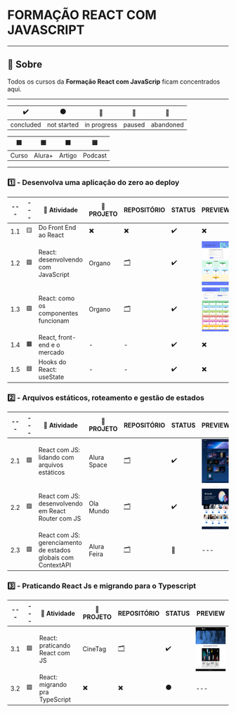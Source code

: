 # FORMAÇÃO REACT COM JAVASCRIPT

---

## 📌 Sobre
  Todos os cursos da **Formação React com JavaScrip** ficam concentrados aqui.

---

| ✔️ | ⚫ | 🔵 | 🔶 | 🔴 | 
| --- | --- | --- | --- | --- |
| concluded | not started | in progress | paused | abandoned |

| 🟪 | 🟦 | 🟫  | 🟨 |
| --- | --- | --- | --- |
| Curso | Alura+ | Artigo | Podcast |

---

### 1️⃣ - Desenvolva uma aplicação do zero ao deploy

| --- | --- | 📘 Atividade | 🔗 PROJETO | REPOSITÓRIO | STATUS | PREVIEW |
| --- | --- | --- | --- | --- | --- | --- |
| 1.1 | 🟨 | Do Front End ao React | ✖️ | ✖️ | ✔️ | ✖️ | 
| 1.2 | 🟪 | React: desenvolvendo com JavaScript | Organo | [🗂️](./desenvolvendoComJS/) | ✔️ |  <img align="center" alt="Miniatura da imagem do projeto" height="100" width="100" src="../.github/preview-organo.png"> |
| 1.3 | 🟪 | React: como os componentes funcionam | Organo | [🗂️](./comoComponentesFuncionam/) | ✔️ | <img align="center" alt="Miniatura da imagem do projeto" height="100" width="100" src="../.github/preview-organo-v2.png"> |
| 1.4 | 🟫 | React, front-end e o mercado | - | - | ✔️ | ✖️ |
| 1.5 | 🟦 | Hooks do React: useState | - | - | ✔️ | ✖️ |


### 2️⃣ - Arquivos estáticos, roteamento e gestão de estados

| --- | --- | 📘 Atividade | 🔗 PROJETO | REPOSITÓRIO | STATUS | PREVIEW |
| --- | --- | --- | --- | --- | --- | --- |
| 2.1 | 🟪 | React com JS: lidando com arquivos estáticos | Alura Space | [🗂️](./lidandoComArquivosEstaticos/) | ✔️ | <img align="center" alt="Miniatura da imagem do projeto" height="100" width="100" src="../.github/preview-aluraSpace.png"> |
| 2.2 | 🟪 | React com JS: desenvolvendo em React Router com JS | Ola Mundo | [🗂️](./reactRouterComJS/) | ✔️ | <img align="center" alt="Miniatura da imagem do projeto" height="100" width="100" src="../.github/preview-olaMundo.png"> |
| 2.3 | 🟪 | React com JS: gerenciamento de estados globais com ContextAPI | Alura Feira | [🗂️](./estadosGlobaisComContextAPI/) | 🔶 | --- |


### 3️⃣ - Praticando React Js e migrando para o Typescript

| --- | --- | 📘 Atividade | 🔗 PROJETO | REPOSITÓRIO | STATUS | PREVIEW |
| --- | --- | --- | --- | --- | --- | --- |
| 3.1 | 🟪 | React: praticando React com JS | CineTag | [🗂️](./praticandoReactComJS/) | ✔️ |  <img align="center" alt="Miniatura da imagem do projeto" height="100" width="100" src="../.github/preview-cineTag.png"> |
| 3.2 | 🟪 | React: migrando pra TypeScript | ✖️ | ✖️ | ⚫ | --- |

